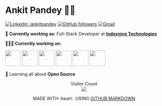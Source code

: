 # Ankit Pandey 👨‍💻

[![Linkedin: iankitpandey](https://img.shields.io/badge/-iankitpandey-blue?style=flat-square&logo=Linkedin&logoColor=white&link=https://www.linkedin.com/in/iankitpandey/)](https://www.linkedin.com/in/iankitpandey/)
[![GitHub followers](https://img.shields.io/github/followers/ankit-indexnine.svg?style=social&label=Follow&maxAge=2592000)](https://github.com/ankit-indexnine?tab=followers)
[![Gmail](https://img.shields.io/badge/-Gmail-c14438?style=flat&logo=Gmail&logoColor=white)](mailto:ankit.pandey@indexnine.com)

**💼 Currently working as:** Full-Stack Developer at <a href="https://www.indexnine.com/" target="_blank"><b>Indexnine Technologies</b></a>

**👨🏻‍💻 Currently working on:** 

<code><a href="https://reactjs.org/" target="_blank"><img height="50" src="https://upload.wikimedia.org/wikipedia/commons/a/a7/React-icon.svg"></a></code>
<code><a href="https://redux.js.org/" target="_blank"><img height="50" src="https://raw.githubusercontent.com/reduxjs/redux/master/logo/logo.svg"></a></code>
<code><a href="https://developer.mozilla.org/en-US/docs/Web/JavaScript" target="_blank"><img height="50" src="https://b.kisscc0.com/20180815/zlq/kisscc0-computer-icons-logo-brand-javascript-angle-js-5b741783856f77.0690615715343348515466.png"></a></code>
<code><a href="https://nodejs.org/" target="_blank"><img height="50" src="https://nodejs.org/static/images/logos/nodejs-new-pantone-black.svg"></a></code>
<code><a href="https://aws.amazon.com/" target="_blank"><img height="50" src="https://upload.wikimedia.org/wikipedia/commons/9/93/Amazon_Web_Services_Logo.svg"></a></code>
<code><a href="https://www.docker.com/" target="_blank"><img height="50" src="https://logos-world.net/wp-content/uploads/2021/02/Docker-Emblem.png"></a></code>

<!-- ![Ankit's github stats](https://github-readme-stats.vercel.app/api?username=ankit-indexnine&count_private=true&show_icons=true&line_height=30&theme=tokyonight) -->

🌱 Learning all about **Open Source**

<p align="center"> 
  Visitor Count<br>
  <img src="https://profile-counter.glitch.me/ankit-indexnine/count.svg" />
</p>

<p align="center">
  MADE WITH :heart: &nbsp;USING <a href="https://github.com/github/markup">GITHUB MARKDOWN</a>
</p>
